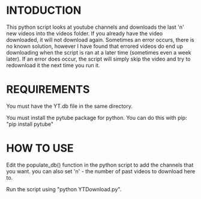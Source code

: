 
INTODUCTION
=


This python script looks at youtube channels and downloads the last 'n' new videos into the
videos folder. If you already have the video downloaded, it will not download again.
Sometimes an error occurs, there is no known solution, however I have found that errored videos
do end up downloading when the script is ran at a later time (sometimes even a week later).
If an error does occur, the script will simply skip the video and try to redownload it the next
time you run it.


REQUIREMENTS
=

You must have the YT.db file in the same directory.

You must install the pytube package for python.
You can do this with pip: "pip install pytube"


HOW TO USE 
=

Edit the populate_db() function in the python script to add the channels that you want.
you can also set 'n' - the number of past videos to download here to.

Run the script using "python YTDownload.py".
